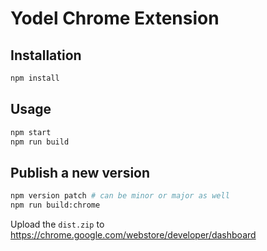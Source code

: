 # Yodel Chrome Extension

## Installation
```sh
npm install
```

## Usage
```sh
npm start
npm run build
```

## Publish a new version
```sh
npm version patch # can be minor or major as well
npm run build:chrome
```

Upload the `dist.zip` to https://chrome.google.com/webstore/developer/dashboard
